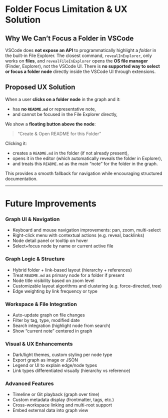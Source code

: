 # Folder Focus Limitation & UX Solution

## Why We Can’t Focus a Folder in VSCode

VSCode does **not expose an API** to programmatically highlight a *folder* in the built-in File Explorer.
The closest command, `revealInExplorer`, only works on **files**, and `revealFileInExplorer` opens the **OS file manager** (Finder, Explorer), not the VSCode UI.
There is **no supported way to select or focus a folder node** directly inside the VSCode UI through extensions.

## Proposed UX Solution

When a user **clicks on a folder node** in the graph and it:

* has **no `README.md`** or representative note,
* and cannot be focused in the File Explorer directly,

We show a **floating button above the node**:

> “Create & Open README for this Folder”

Clicking it:

* creates a `README.md` in the folder (if not already present),
* opens it in the editor (which automatically reveals the folder in Explorer),
* and treats this `README.md` as the main “note” for the folder in the graph.

This provides a smooth fallback for navigation while encouraging structured documentation.

---

# Future Improvements

### Graph UI & Navigation

* Keyboard and mouse navigation improvements: pan, zoom, multi-select
* Right-click menu with contextual actions (e.g. reveal, backlinks)
* Node detail panel or tooltip on hover
* Select+focus node by name or current active file

### Graph Logic & Structure

* Hybrid folder + link-based layout (hierarchy + references)
* Treat `README.md` as primary node for a folder if present
* Node title visibility based on zoom level
* Customizable layout algorithms and clustering (e.g. force-directed, tree)
* Edge weighting by link frequency or type

### Workspace & File Integration

* Auto-update graph on file changes
* Filter by tag, type, modified date
* Search integration (highlight node from search)
* Show “current note” centered in graph

### Visual & UX Enhancements

* Dark/light themes, custom styling per node type
* Export graph as image or JSON
* Legend or UI to explain edge/node types
* Link types differentiated visually (hierarchy vs reference)

### Advanced Features

* Timeline or Git playback (graph over time)
* Custom metadata display (frontmatter, tags, etc.)
* Cross-workspace linking and multi-root support
* Embed external data into graph view
